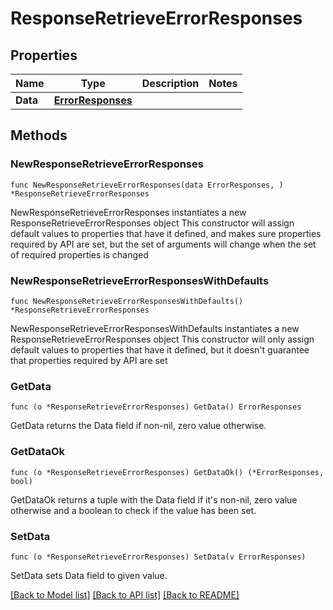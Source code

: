 # ResponseRetrieveErrorResponses

## Properties

Name | Type | Description | Notes
------------ | ------------- | ------------- | -------------
**Data** | [**ErrorResponses**](ErrorResponses.md) |  | 

## Methods

### NewResponseRetrieveErrorResponses

`func NewResponseRetrieveErrorResponses(data ErrorResponses, ) *ResponseRetrieveErrorResponses`

NewResponseRetrieveErrorResponses instantiates a new ResponseRetrieveErrorResponses object
This constructor will assign default values to properties that have it defined,
and makes sure properties required by API are set, but the set of arguments
will change when the set of required properties is changed

### NewResponseRetrieveErrorResponsesWithDefaults

`func NewResponseRetrieveErrorResponsesWithDefaults() *ResponseRetrieveErrorResponses`

NewResponseRetrieveErrorResponsesWithDefaults instantiates a new ResponseRetrieveErrorResponses object
This constructor will only assign default values to properties that have it defined,
but it doesn't guarantee that properties required by API are set

### GetData

`func (o *ResponseRetrieveErrorResponses) GetData() ErrorResponses`

GetData returns the Data field if non-nil, zero value otherwise.

### GetDataOk

`func (o *ResponseRetrieveErrorResponses) GetDataOk() (*ErrorResponses, bool)`

GetDataOk returns a tuple with the Data field if it's non-nil, zero value otherwise
and a boolean to check if the value has been set.

### SetData

`func (o *ResponseRetrieveErrorResponses) SetData(v ErrorResponses)`

SetData sets Data field to given value.



[[Back to Model list]](../README.md#documentation-for-models) [[Back to API list]](../README.md#documentation-for-api-endpoints) [[Back to README]](../README.md)


